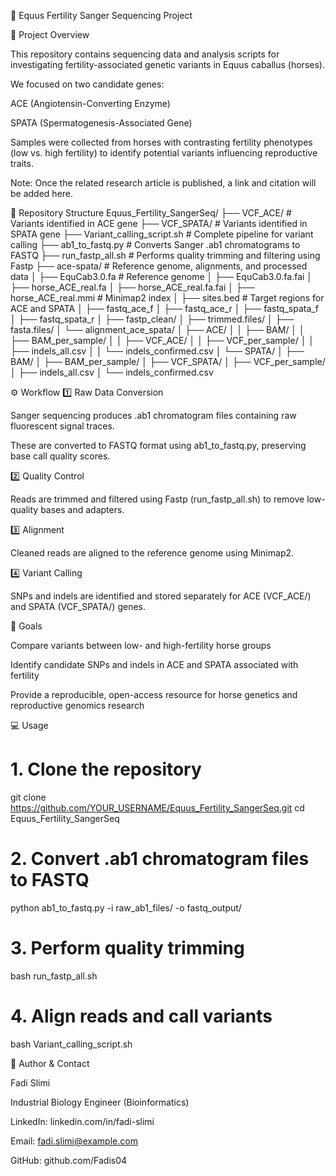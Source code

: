 🐴 Equus Fertility Sanger Sequencing Project




📌 Project Overview

This repository contains sequencing data and analysis scripts for investigating fertility-associated genetic variants in Equus caballus (horses).

We focused on two candidate genes:

ACE (Angiotensin-Converting Enzyme)

SPATA (Spermatogenesis-Associated Gene)

Samples were collected from horses with contrasting fertility phenotypes (low vs. high fertility) to identify potential variants influencing reproductive traits.

Note: Once the related research article is published, a link and citation will be added here.

📂 Repository Structure
Equus_Fertility_SangerSeq/
├── VCF_ACE/                       # Variants identified in ACE gene
├── VCF_SPATA/                      # Variants identified in SPATA gene
├── Variant_calling_script.sh       # Complete pipeline for variant calling
├── ab1_to_fastq.py                 # Converts Sanger .ab1 chromatograms to FASTQ
├── run_fastp_all.sh                # Performs quality trimming and filtering using Fastp
├── ace-spata/                      # Reference genome, alignments, and processed data
│   ├── EquCab3.0.fa                # Reference genome
│   ├── EquCab3.0.fa.fai
│   ├── horse_ACE_real.fa
│   ├── horse_ACE_real.fa.fai
│   ├── horse_ACE_real.mmi          # Minimap2 index
│   ├── sites.bed                   # Target regions for ACE and SPATA
│   ├── fastq_ace_f
│   ├── fastq_ace_r
│   ├── fastq_spata_f
│   ├── fastq_spata_r
│   ├── fastp_clean/
│   ├── trimmed.files/
│   ├── fasta.files/
│   └── alignment_ace_spata/
│       ├── ACE/
│       │   ├── BAM/
│       │   ├── BAM_per_sample/
│       │   ├── VCF_ACE/
│       │   ├── VCF_per_sample/
│       │   ├── indels_all.csv
│       │   └── indels_confirmed.csv
│       └── SPATA/
│           ├── BAM/
│           ├── BAM_per_sample/
│           ├── VCF_SPATA/
│           ├── VCF_per_sample/
│           ├── indels_all.csv
│           └── indels_confirmed.csv

⚙️ Workflow
1️⃣ Raw Data Conversion

Sanger sequencing produces .ab1 chromatogram files containing raw fluorescent signal traces.

These are converted to FASTQ format using ab1_to_fastq.py, preserving base call quality scores.

2️⃣ Quality Control

Reads are trimmed and filtered using Fastp (run_fastp_all.sh) to remove low-quality bases and adapters.

3️⃣ Alignment

Cleaned reads are aligned to the reference genome using Minimap2.

4️⃣ Variant Calling

SNPs and indels are identified and stored separately for ACE (VCF_ACE/) and SPATA (VCF_SPATA/) genes.

🔬 Goals

Compare variants between low- and high-fertility horse groups

Identify candidate SNPs and indels in ACE and SPATA associated with fertility

Provide a reproducible, open-access resource for horse genetics and reproductive genomics research

💻 Usage
# 1. Clone the repository
git clone https://github.com/YOUR_USERNAME/Equus_Fertility_SangerSeq.git
cd Equus_Fertility_SangerSeq

# 2. Convert .ab1 chromatogram files to FASTQ
python ab1_to_fastq.py -i raw_ab1_files/ -o fastq_output/

# 3. Perform quality trimming
bash run_fastp_all.sh

# 4. Align reads and call variants
bash Variant_calling_script.sh

📌 Author & Contact

Fadi Slimi

Industrial Biology Engineer (Bioinformatics)

LinkedIn: linkedin.com/in/fadi-slimi

Email: fadi.slimi@example.com

GitHub: github.com/Fadis04
